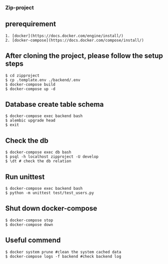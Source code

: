 ### Zip-project
## prerequirement
    1. [docker](https://docs.docker.com/engine/install/) 
    2. [docker-compose](https://docs.docker.com/compose/install/)
    
## After cloning the project, please follow the setup steps
    $ cd zipproject
    $ cp .template.env ./backend/.env
    $ docker-compose build
    $ docker-compose up -d

## Database create table schema
    $ docker-compose exec backend bash
    $ alembic upgrade head
    $ exit

## Check the db
    $ docker-compose exec db bash
    $ psql -h localhost zipproject -U develop
    $ \dt # check the db relation

## Run unittest
    $ docker-compose exec backend bash
    $ python -m unittest test/test_users.py

## Shut down docker-compose
    $ docker-compose stop
    $ docker-compose down

## Useful commend
    $ docker system prune #clean the system cached data
    $ docker-compose logs -f backend #check backend log
